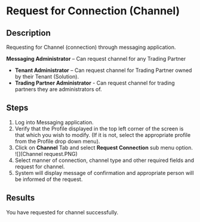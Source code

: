 # Request for Connection (Channel)
## Description
Requesting for Channel (connection) through messaging application.

**Messaging Administrator** – Can request channel for any Trading Partner
* **Tenant Administrator** – Can request channel for Trading Partner owned by their Tenant (Solution).
* **Trading Partner Administrator** - Can request channel for trading partners they are administrators of.

## Steps
1. Log into Messaging application.
2. Verify that the Profile displayed in the top left corner of the screen is that which you wish to modify. (If it is not, select the appropriate profile from the Profile drop down menu).
3. Click on **Channel** Tab and select **Request Connection** sub menu option.	
![](Channel request.PNG)
4. Select manner of connection, channel type and other required fields and request for channel.
5. System will display message of confirmation and appropriate person will be informed of the request.



## **Results**
You have requested for channel successfully.


